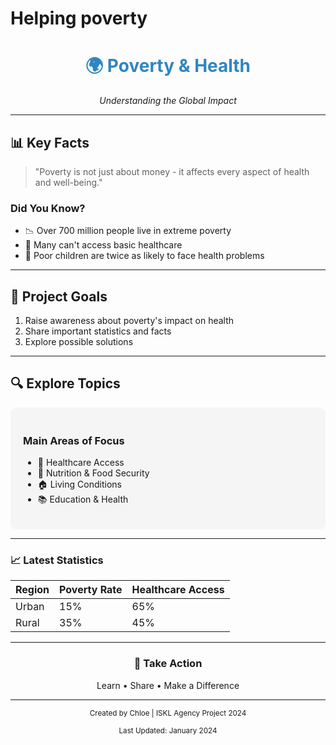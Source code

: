 # Helping poverty
<div align="center">
  <h1 style="color: #2E86C1;">🌍 Poverty & Health</h1>
  <p><em>Understanding the Global Impact</em></p>
</div>

---

## 📊 Key Facts
> "Poverty is not just about money - it affects every aspect of health and well-being."

### Did You Know?
* 📉 Over 700 million people live in extreme poverty
* 🏥 Many can't access basic healthcare
* 👶 Poor children are twice as likely to face health problems

---

## 🎯 Project Goals
1. Raise awareness about poverty's impact on health
2. Share important statistics and facts
3. Explore possible solutions

---

## 🔍 Explore Topics

<div style="background-color: #f5f5f5; padding: 20px; border-radius: 10px;">
  <h3>Main Areas of Focus</h3>
  
  * 💊 Healthcare Access
  * 🍎 Nutrition & Food Security
  * 🏠 Living Conditions
  * 📚 Education & Health
</div>

---

### 📈 Latest Statistics
| Region | Poverty Rate | Healthcare Access |
|--------|--------------|------------------|
| Urban  | 15%          | 65%              |
| Rural  | 35%          | 45%              |

---

<div align="center">
  <h3>🤝 Take Action</h3>
  <p>Learn • Share • Make a Difference</p>
</div>

---

<footer>
<div align="center">
  <p><small>Created by Chloe | ISKL Agency Project 2024</small></p>
  <p><small>Last Updated: January 2024</small></p>
</div>
</footer>
